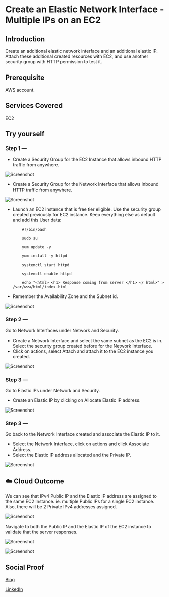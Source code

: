 # Create an Elastic Network Interface - Multiple IPs on an EC2

## Introduction

Create an additional elastic network interface and an additional elastic IP.  Attach these additional created resources with EC2, and use another security group with HTTP permission to test it.

## Prerequisite

AWS account.

## Services Covered

EC2

## Try yourself

### Step 1 — 
- Create a Security Group for the EC2 Instance that allows inbound HTTP traffic from anywhere.

![Screenshot](https://github.com/aaditunni/100DaysOfCloud/blob/main/Journey/009/day9.JPG)

- Create a Security Group for the Network Interface that allows inbound HTTP traffic from anywhere.

![Screenshot](https://github.com/aaditunni/100DaysOfCloud/blob/main/Journey/009/day9.1.JPG)

- Launch an EC2 instance that is free tier eligible. Use the security group created previously for EC2 instance. Keep everything else as default and add this User data:
    ```
        #!/bin/bash

        sudo su

        yum update -y

        yum install -y httpd

        systemctl start httpd

        systemctl enable httpd

        echo "<html> <h1> Response coming from server </h1> </ html>" > /var/www/html/index.html
    ```
- Remember the Availability Zone and the Subnet id.

![Screenshot](https://github.com/aaditunni/100DaysOfCloud/blob/main/Journey/009/day9.2.JPG)

### Step 2 — 
Go to Network Interfaces under Network and Security.
- Create a Network Interface and select the same subnet as the EC2 is in. Select the security group created before for the Network Interface.
- Click on actions, select Attach and attach it to the EC2 instance you created.

![Screenshot](https://github.com/aaditunni/100DaysOfCloud/blob/main/Journey/009/day9.3.JPG)

### Step 3 — 
Go to Elastic IPs under Network and Security.
- Create an Elastic IP by clicking on Allocate Elastic IP address.

![Screenshot](https://github.com/aaditunni/100DaysOfCloud/blob/main/Journey/009/day9.4.JPG)

### Step 3 — 
Go back to the Network Interface created and associate the Elastic IP to it.
- Select the Network Interface, click on actions and click Associate Address.
- Select the Elastic IP address allocated and the Private IP.

![Screenshot](https://github.com/aaditunni/100DaysOfCloud/blob/main/Journey/009/day9.5.JPG)

## ☁️ Cloud Outcome
We can see that IPv4 Public IP and the Elastic IP address are assigned to the same EC2 Instance. ie. multiple Public IPs for a single EC2 instance. Also, there will be 2 Private IPv4 addresses assigned.

![Screenshot](https://github.com/aaditunni/100DaysOfCloud/blob/main/Journey/009/day9.6.JPG)

Navigate to both the Public IP and the Elastic IP of the EC2 instance to validate that the server responses.

![Screenshot](https://github.com/aaditunni/100DaysOfCloud/blob/main/Journey/009/day9.7.JPG)

![Screenshot](https://github.com/aaditunni/100DaysOfCloud/blob/main/Journey/009/day9.8.JPG)


## Social Proof

[Blog](https://dev.to/aaditunni/create-elastic-network-interface-multiple-ips-on-an-ec2-3189)

[LinkedIn](lihttps://www.linkedin.com/posts/aaditunni_100daysofcloud-aws-cloud-activity-7018185848588251136-S9Zc?utm_source=share&utm_medium=member_desktopnk)
